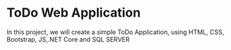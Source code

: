 # ToDo Web Application
 In this project, we will create a simple ToDo Application, using HTML, CSS, Bootstrap, JS,.NET Core and SQL SERVER 
